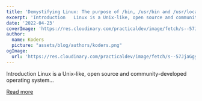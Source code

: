 ```yaml
---
title: 'Demystifying Linux: The purpose of /bin, /usr/bin and /usr/local/bin'
excerpt: 'Introduction   Linux is a Unix-like, open source and community-developed operating system...'
date: '2022-04-23'
coverImage: 'https://res.cloudinary.com/practicaldev/image/fetch/s--57JjaGgy--/c_imagga_scale,f_auto,fl_progressive,h_420,q_auto,w_1000/https://dev-to-uploads.s3.amazonaws.com/uploads/articles/a7bxr7yjx4k8yhudmz6h.jpg'
author:
  name: Koders
  picture: "assets/blog/authors/koders.png"
ogImage:
  url: 'https://res.cloudinary.com/practicaldev/image/fetch/s--57JjaGgy--/c_imagga_scale,f_auto,fl_progressive,h_420,q_auto,w_1000/https://dev-to-uploads.s3.amazonaws.com/uploads/articles/a7bxr7yjx4k8yhudmz6h.jpg'
---
```


Introduction   Linux is a Unix-like, open source and community-developed operating system...

[Read more](https://dev.to/kcdchennai/demystifying-linux-the-purpose-of-bin-usrbin-and-usrlocalbin-5a8e)
